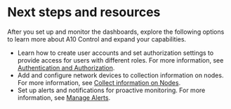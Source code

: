 # Next steps and resources

After you set up and monitor the dashboards, explore the following options to learn more about A10 Control and expand your capabilities.

- Learn how to create user accounts and set authorization settings to provide access for users with different roles. For more information, see [Authentication and Authorization](https://documentation.a10networks.com/SYM/Platform/Latest/html/Default.htm#Product/authentication-authorization.html%3FTocPath%3DAuthentication%2520and%2520Authorization%7C_____0).
- Add and configure network devices to collection information on nodes. For more information, see [Collect information on Nodes](https://documentation.a10networks.com/SYM/Platform/Latest/html/Default.htm#Product/Troubleshooting_Guide/TS_ShowTech_Collectinfo.htm%3FTocPath%3DShowtech%2520Tool%7C_____1).
- Set up alerts and notifications for proactive monitoring. For more information, see [Manage Alerts](https://documentation.a10networks.com/SYM/Platform/Lates/html/Default.htm#Product/User_Guide/alerts1.html%3FTocPath%3DOrg-Unit%2520Admin%7CMonitor%2520and%2520Event%2520Management%7CManage%2520Alerts%7C_____0).
